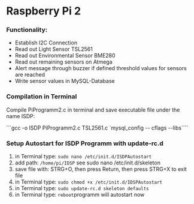# Raspberry Pi 2


### Functionality:
- Establish I2C Connection 
- Read out Light Sensor TSL2561
- Read out Environmental Sensor BME280
- Read out remaining sensors on Atmega
- Alert message through buzzer if defined threshold values for sensors are reached
- Write sensor values in MySQL-Database


### Compilation in Terminal
Compile PiProgramm2.c in terminal and save executable file under the name ISDP:

```gcc -o ISDP PiProgramm2.c TSL2561.c  `mysql_config -- cflags --libs````

### Setup Autostart for ISDP Programm with update-rc.d
1. in Terminal type: ```sudo nano /etc/init.d/ISDPAutostart```
2. add path: ```/home/pi/IDSP``` see sudo nano /etc/init.d/skeleton
3. save file with: STRG+O, then press Return, then press STRG+X to exit file
4. in Terminal type: ```sudo chmod +x /etc/init.d/IDSPAutostart```
5. in Terminal type: ```sudo update-rc.d skeleton defaults```
6. in Terminal type: ```reboot```programm will autostart now
